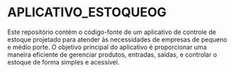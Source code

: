 # APLICATIVO_ESTOQUEOG
Este repositório contém o código-fonte de um aplicativo de controle de estoque projetado para atender às necessidades de empresas de pequeno e médio porte. O objetivo principal do aplicativo é proporcionar uma maneira eficiente de gerenciar produtos, entradas, saídas, e controlar o estoque de forma simples e acessível. 
